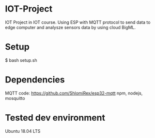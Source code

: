 # IOT-Project
IOT Project in IOT course. Using ESP with MQTT protocol to send data to edge computer and analysze sensors data by using cloud BigML.

# Setup

$ bash setup.sh

# Dependencies

MQTT code: https://github.com/ShlomiRex/esp32-mqtt
npm, nodejs, mosquitto

# Tested dev environment
Ubuntu 18.04 LTS